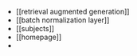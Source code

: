 - [[retrieval augmented generation]]
- [[batch normalization layer]]
- [[subjects]]
- [[homepage]]
-